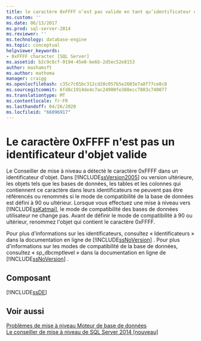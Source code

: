 ```yaml
---
title: le caractère 0xFFFF n’est pas valide en tant qu’identificateur d’objet | Microsoft Docs
ms.custom: ''
ms.date: 06/13/2017
ms.prod: sql-server-2014
ms.reviewer: ''
ms.technology: database-engine
ms.topic: conceptual
helpviewer_keywords:
- 0xFFFF character [SQL Server]
ms.assetid: b2c9c8cf-9194-45e0-be6b-2d5ec52e8153
author: mashamsft
ms.author: mathoma
manager: craigg
ms.openlocfilehash: c35c7c65bc312cd20c057b5e2603e7a8f77ce8c8
ms.sourcegitcommit: 6fd8c1914de4c7ac24900fe388ecc7883c740077
ms.translationtype: MT
ms.contentlocale: fr-FR
ms.lasthandoff: 04/26/2020
ms.locfileid: "66096917"
---
```

# <a name="0xffff-character-is-not-valid-as-an-object-identifier"></a>Le caractère 0xFFFF n'est pas un identificateur d'objet valide
  Le Conseiller de mise à niveau a détecté le caractère 0xFFFF dans un identificateur d'objet. Dans [!INCLUDE[ssVersion2005](../../includes/ssversion2005-md.md)] ou version ultérieure, les objets tels que les bases de données, les tables et les colonnes qui contiennent ce caractère dans leurs identificateurs ne peuvent pas être référencés ou renommés si le mode de compatibilité de la base de données est défini à 90 ou ultérieur. Lorsque vous effectuez une mise à niveau vers [!INCLUDE[ssKatmai](../../includes/sskatmai-md.md)], le mode de compatibilité des bases de données utilisateur ne change pas. Avant de définir le mode de compatibilité à 90 ou ultérieur, renommez l'objet qui contient le caractère 0xFFFF.  
  
 Pour plus d'informations sur les identificateurs, consultez « Identificateurs » dans la documentation en ligne de [!INCLUDE[ssNoVersion](../../includes/ssnoversion-md.md)] . Pour plus d'informations sur les modes de compatibilité de la base de données, consultez « sp_dbcmptlevel » dans la documentation en ligne de [!INCLUDE[ssNoVersion](../../includes/ssnoversion-md.md)] .  
  
## <a name="component"></a>Composant  
 [!INCLUDE[ssDE](../../includes/ssde-md.md)]  
  
## <a name="see-also"></a>Voir aussi  
 [Problèmes de mise à niveau Moteur de base de données](../../../2014/sql-server/install/database-engine-upgrade-issues.md)   
 [Le conseiller de mise à niveau de SQL Server 2014 &#91;nouveau&#93;](sql-server-2014-upgrade-advisor.md)  
  
  
